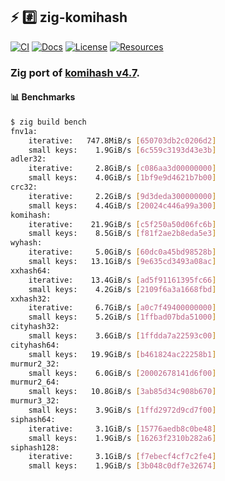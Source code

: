 ## :zap: :hash: **zig-komihash**

[![CI][ci-shield]][ci-url]
[![Docs][docs-shield]][docs-url]
[![License][license-shield]][license-url]
[![Resources][resources-shield]][resources-url]

### Zig port of [komihash v4.7](https://github.com/avaneev/komihash).

#### :bar_chart: Benchmarks

```bash
$ zig build bench
fnv1a:
    iterative:   747.8MiB/s [650703db2c0206d2]
    small keys:    1.9GiB/s [6c559c3193d43e3b]
adler32:
    iterative:     2.8GiB/s [c086aa3d00000000]
    small keys:    4.0GiB/s [1bf9e9d4621b7b00]
crc32:
    iterative:     2.2GiB/s [9d3deda300000000]
    small keys:    4.4GiB/s [20024c446a99a300]
komihash:
    iterative:    21.9GiB/s [c5f250a50d06fc6b]
    small keys:    8.5GiB/s [f81f2ae2b8eda5e3]
wyhash:
    iterative:     5.0GiB/s [60dc0a45bd98528b]
    small keys:   13.1GiB/s [9e635cd3493a08ac]
xxhash64:
    iterative:    13.4GiB/s [ad5f91161395fc66]
    small keys:    4.2GiB/s [2109f6a3a1668fbd]
xxhash32:
    iterative:     6.7GiB/s [a0c7f49400000000]
    small keys:    5.2GiB/s [1ffbad07bda51000]
cityhash32:
    small keys:    3.6GiB/s [1ffdda7a22593c00]
cityhash64:
    small keys:   19.9GiB/s [b461824ac22258b1]
murmur2_32:
    small keys:    6.0GiB/s [20002678141d6f00]
murmur2_64:
    small keys:   10.8GiB/s [3ab85d34c908b670]
murmur3_32:
    small keys:    3.9GiB/s [1ffd2972d9cd7f00]
siphash64:
    iterative:     3.1GiB/s [15776aedb8c0be48]
    small keys:    1.9GiB/s [16263f2310b282a6]
siphash128:
    iterative:     3.1GiB/s [f7ebecf4cf7c2fe4]
    small keys:    1.9GiB/s [3b048c0df7e32674]
```

<!-- MARKDOWN LINKS -->

[ci-shield]: https://img.shields.io/github/actions/workflow/status/tensorush/zig-komihash/ci.yml?branch=main&style=for-the-badge&logo=github&label=CI&labelColor=black
[ci-url]: https://github.com/tensorush/zig-komihash/blob/main/.github/workflows/ci.yml
[docs-shield]: https://img.shields.io/badge/click-F6A516?style=for-the-badge&logo=zig&logoColor=F6A516&label=docs&labelColor=black
[docs-url]: https://tensorush.github.io/zig-komihash
[license-shield]: https://img.shields.io/github/license/tensorush/zig-komihash.svg?style=for-the-badge&labelColor=black
[license-url]: https://github.com/tensorush/zig-komihash/blob/main/LICENSE.md
[resources-shield]: https://img.shields.io/badge/click-F6A516?style=for-the-badge&logo=zig&logoColor=F6A516&label=resources&labelColor=black
[resources-url]: https://github.com/tensorush/Awesome-Languages-Learning#lizard-zig

